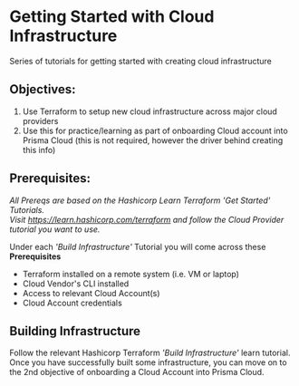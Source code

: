 # Getting Started with Cloud Infrastructure
Series of tutorials for getting started with creating cloud infrastructure

## Objectives:
1. Use Terraform to setup new cloud infrastructure across major cloud providers
2. Use this for practice/learning as part of onboarding Cloud account into Prisma Cloud (this is not required, however the driver behind creating this info)

## Prerequisites:
*All Prereqs are based on the Hashicorp Learn Terraform 'Get Started' Tutorials.  
Visit https://learn.hashicorp.com/terraform and follow the Cloud Provider tutorial you want to use.*
  
Under each *'Build Infrastructure'* Tutorial you will come across these **Prerequisites**
- Terraform installed on a remote system (i.e. VM or laptop)
- Cloud Vendor's CLI installed
- Access to relevant Cloud Account(s)
- Cloud Account credentials

## Building Infrastructure
Follow the relevant Hashicorp Terraform *'Build Infrastructure'* learn tutorial.  Once you have successfully built some infrastructure, you can move on to the 2nd objective of onboarding a Cloud Account into Prisma Cloud.
